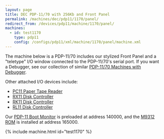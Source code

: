 ```yaml
---
layout: page
title: DEC PDP-11/70 with 256Kb and Front Panel
permalink: /machines/dec/pdp11/1170/panel/
redirect_from: /devices/pdp11/machine/1170/panel/
machines:
  - id: test1170
    type: pdp11
    config: /configs/pdp11/xml/machine/1170/panel/machine.xml
---
```


The machine below is a PDP-11/70 includes our stylized Front Panel and a "teletype" I/O window connected to the
PDP-11/70's serial port.  If you want a Debugger, see our collection of similar [PDP-11/70 Machines with Debugger](debugger/).

Other attached I/O devices include:

- [PC11 Paper Tape Reader](/devices/pdp11/pc11/)
- [RX11 Disk Controller](/devices/pdp11/rx11/)
- [RK11 Disk Controller](/devices/pdp11/rk11/)
- [RL11 Disk Controller](/devices/pdp11/rl11/)

Our [PDP-11 Boot Monitor](/apps/pdp11/boot/monitor/) is preloaded at address 140000, and the
[M9312 ROM](/devices/pdp11/rom/M9312/) is installed at address 165000. 

{% include machine.html id="test1170" %}
